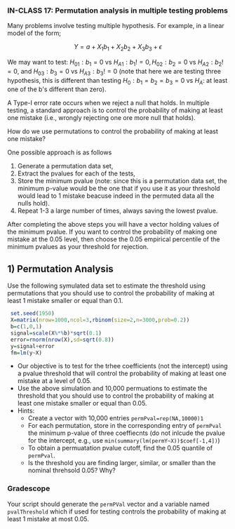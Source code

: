  ### IN-CLASS 17: Permutation analysis in multiple testing problems 

Many problems involve testing multiple hypothesis. For example, in a linear model of the form;

```math
Y = a + X_1b_1 + X_2b_2 + X_3b_3 + \epsilon
```

We may want to test: $`H_{01}: b_1 = 0`$ vs $`H_{A1}: b_1!=0, H_{02}: b_2=0`$ vs $`H_{A2}: b_2!=0`$, and $`H_{03}: b_3=0`$ vs $`H_{A3}: b_3!=0`$ (note that here we are testing three hypothesis, this is different than testing  $`H_0: b_1=b_2=b_3=0`$ vs $`H_A`$: at least one of the b's different than zero).

A Type-I error rate occurs when we reject a null that holds. In multiple testing, a standard approach is to control the probability of making at least one mistake (i.e., wrongly rejecting one ore more null that holds). 

How do we use permutations to control the probability of making at least one mistake? 

One possible approach is as follows

  1) Generate a permutation data set,
  2) Extract the pvalues for each of the tests,
  3) Store the minimum pvalue (note: since this is a permutation data set, the minimum p-value would be the one that if you use it as your threshold would lead to 1 mistake beacuse indeed in the permuted data all the nulls hold).
  4) Repeat 1-3 a large number of times, always saving the lowest pvalue.

After completing the above steps you will have a vector holding values of the minimum pvalue. If you want to control the probability of making one mistake at the 0.05 level, then choose the 0.05 empirical percentile of the minimum pvalues as your threshold for rejection.

## 1) Permutation Analysis

Use the following symulated data set to estimate the threshold using permutations that you should use to control the probability of making at least 1 mistake smaller or equal than 0.1.

```r 
 set.seed(1950)
 X=matrix(nrow=1000,ncol=3,rbinom(size=2,n=3000,prob=0.2))
 b=c(1,0,1)
 signal=scale(X%*%b)*sqrt(0.1)
 error=rnorm(nrow(X),sd=sqrt(0.8))
 y=signal+error
 fm=lm(y~X)
```

- Our objective is to test for the trhee coefficients (not the intercept) using a pvalue threshold that will control the probability of making at least one mistake at a level of 0.05.
- Use the above simulation and  10,000 permuations to estimate the threshold that you should use to control the probability of making at least  one mistake smaller or equal than 0.05. 
- Hints:
     - Create a vector with 10,000 entries `permPval=rep(NA,10000)1`
     - For each permutation, store in the corresponding entry of `permPval` the minimum p-value of three coeffiecnts (do not inlcude the pvalue for the intercept, e.g., use `min(summary(lm(permY~X))$coef[-1,4])`)
     - To obtain a permuatation pvalue cutoff, find the 0.05 quantile of `permPval`.
     - Is the threshold you are finding larger, similar, or smaller than the nominal threhsold 0.05? Why?
 
### Gradescope 

Your script should generate the `permPVal` vector and a variable named `pvalThreshold` which if used for testing controls the probability of making at least 1 mistake at most 0.05.



